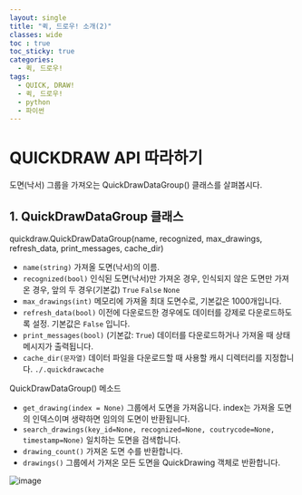 ```yaml
---
layout: single
title: "퀵, 드로우! 소개(2)"
classes: wide
toc : true
toc_sticky: true
categories:
  - 퀵, 드로우!
tags:
  - QUICK, DRAW!
  - 퀵, 드로우!
  - python
  - 파이썬
---
```


# QUICKDRAW API 따라하기   
도면(낙서) 그룹을 가져오는 QuickDrawDataGroup() 클래스를 살펴봅시다.

## 1. QuickDrawDataGroup  클래스

quickdraw.QuickDrawDataGroup(name, recognized, max_drawings, refresh_data, print_messages, cache_dir)  

+ `name(string)` 가져올 도면(낙서)의 이름.  
+ `recognized(bool)` 인식된 도면(낙서)만 가져온 경우, 인식되지 않은 도면만 가져온 경우, 앞의 두 경우(기본값) `True` `False` `None`
+ `max_drawings(int)` 메모리에 가져올 최대 도면수로, 기본값은 1000개입니다.
+ `refresh_data(bool)` 이전에 다운로드한 경우에도 데이터를 강제로 다운로드하도록 설정. 기본값은 `False` 입니다.  
+ `print_messages(bool)` (기본값: `True`) 데이터를 다운로드하거나 가져올 때 상태 메시지가 출력됩니다.  
+ `cache_dir(문자열)` 데이터 파일을 다운로드할 때 사용할 캐시 디렉터리를 지정합니다. `./.quickdrawcache`  


QuickDrawDataGroup() 메소드
+ `get_drawing(index = None)` 그룹에서 도면을 가져옵니다. index는 가져올 도면의 인덱스이며 생략하면 임의의 도면이 반환됩니다.
+ `search_drawings(key_id=None, recognized=None, coutrycode=None, timestamp=None)` 일치하는 도면을 검색합니다.
+ `drawing_count()` 가져온 도면 수를 반환합니다.
+ `drawings()` 그룹에서 가져온 모든 도면을 QuickDrawing 객체로 반환합니다.  

![image](https://user-images.githubusercontent.com/47412229/194457541-2fb675a2-e604-4be8-aff4-c9472c6b2813.png)


